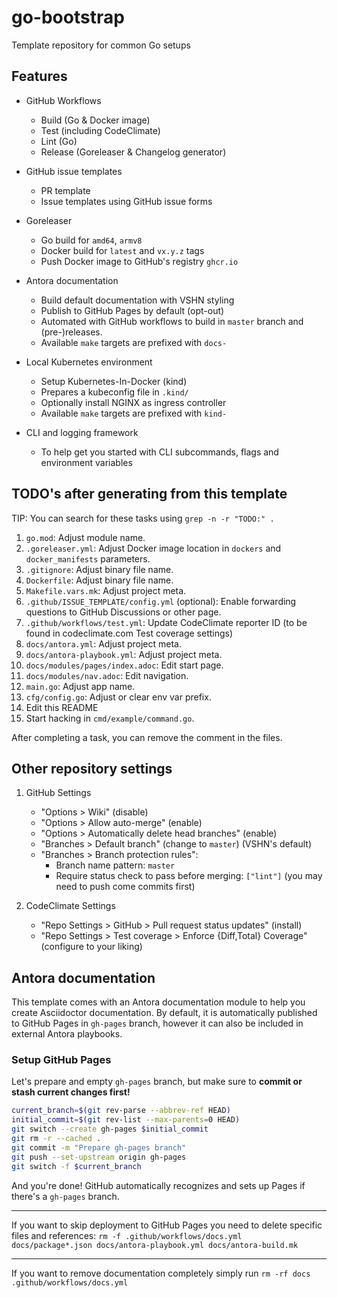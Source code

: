 # go-bootstrap
Template repository for common Go setups

## Features

* GitHub Workflows
  - Build (Go & Docker image)
  - Test (including CodeClimate)
  - Lint (Go)
  - Release (Goreleaser & Changelog generator)

* GitHub issue templates
  - PR template
  - Issue templates using GitHub issue forms

* Goreleaser
  - Go build for `amd64`, `armv8`
  - Docker build for `latest` and `vx.y.z` tags
  - Push Docker image to GitHub's registry `ghcr.io`

* Antora documentation
  - Build default documentation with VSHN styling
  - Publish to GitHub Pages by default (opt-out)
  - Automated with GitHub workflows to build in `master` branch and (pre-)releases.
  - Available `make` targets are prefixed with `docs-`

* Local Kubernetes environment
  - Setup Kubernetes-In-Docker (kind)
  - Prepares a kubeconfig file in `.kind/`
  - Optionally install NGINX as ingress controller
  - Available `make` targets are prefixed with `kind-`

* CLI and logging framework
  - To help get you started with CLI subcommands, flags and environment variables

## TODO's after generating from this template

TIP: You can search for these tasks using `grep -n -r "TODO:" .`

1. `go.mod`: Adjust module name.
1. `.goreleaser.yml`: Adjust Docker image location in `dockers` and `docker_manifests` parameters.
1. `.gitignore`: Adjust binary file name.
1. `Dockerfile`: Adjust binary file name.
1. `Makefile.vars.mk`: Adjust project meta.
1. `.github/ISSUE_TEMPLATE/config.yml` (optional): Enable forwarding questions to GitHub Discussions or other page.
1. `.github/workflows/test.yml`: Update CodeClimate reporter ID (to be found in codeclimate.com Test coverage settings)
1. `docs/antora.yml`: Adjust project meta.
1. `docs/antora-playbook.yml`: Adjust project meta.
1. `docs/modules/pages/index.adoc`: Edit start page.
1. `docs/modules/nav.adoc`: Edit navigation.
1. `main.go`: Adjust app name.
1. `cfg/config.go`: Adjust or clear env var prefix.
1. Edit this README
1. Start hacking in `cmd/example/command.go`.

After completing a task, you can remove the comment in the files.

## Other repository settings

1. GitHub Settings
   - "Options > Wiki" (disable)
   - "Options > Allow auto-merge" (enable)
   - "Options > Automatically delete head branches" (enable)
   - "Branches > Default branch" (change to `master`) (VSHN's default)
   - "Branches > Branch protection rules":
     - Branch name pattern: `master`
     - Require status check to pass before merging: `["lint"]` (you may need to push come commits first)

1. CodeClimate Settings
   - "Repo Settings > GitHub > Pull request status updates" (install)
   - "Repo Settings > Test coverage > Enforce {Diff,Total} Coverage" (configure to your liking)

## Antora documentation

This template comes with an Antora documentation module to help you create Asciidoctor documentation.
By default, it is automatically published to GitHub Pages in `gh-pages` branch, however it can also be included in external Antora playbooks.

### Setup GitHub Pages

Let's prepare and empty `gh-pages` branch, but make sure to **commit or stash current changes first!**

```bash
current_branch=$(git rev-parse --abbrev-ref HEAD)
initial_commit=$(git rev-list --max-parents=0 HEAD)
git switch --create gh-pages $initial_commit
git rm -r --cached .
git commit -m "Prepare gh-pages branch"
git push --set-upstream origin gh-pages
git switch -f $current_branch
```

And you're done!
GitHub automatically recognizes and sets up Pages if there's a `gh-pages` branch.

---

If you want to skip deployment to GitHub Pages you need to delete specific files and references:
`rm -f .github/workflows/docs.yml docs/package*.json docs/antora-playbook.yml docs/antora-build.mk`

---

If you want to remove documentation completely simply run `rm -rf docs .github/workflows/docs.yml`
